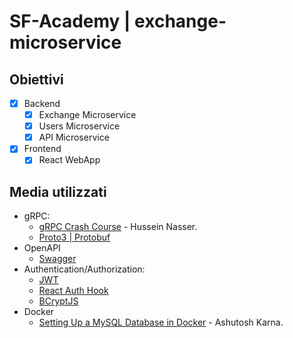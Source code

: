 # SF-Academy | exchange-microservice

## Obiettivi

- [x] Backend
  - [x] Exchange Microservice
  - [x] Users Microservice
  - [x] API Microservice
- [x] Frontend
  - [x] React WebApp

## Media utilizzati

- gRPC:
  - [gRPC Crash Course](https://youtu.be/Yw4rkaTc0f8) - Hussein Nasser.
  - [Proto3 | Protobuf](https://developers.google.com/protocol-buffers/docs/proto3)
- OpenAPI
  - [Swagger](https://swagger.io/docs/specification/2-0/basic-structure/)
- Authentication/Authorization:
  - [JWT](https://www.npmjs.com/package/jsonwebtoken)
  - [React Auth Hook](https://usehooks.com/useAuth/)
  - [BCryptJS](https://github.com/kelektiv/node.bcrypt.js#readme)
- Docker
  - [Setting Up a MySQL Database in Docker](https://betterprogramming.pub/setting-up-mysql-database-in-a-docker-d6c69a3e9afe) - Ashutosh Karna.
